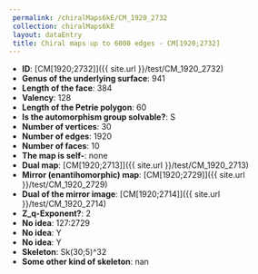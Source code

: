 ```yaml
--- 
 permalink: /chiralMaps6kE/CM_1920_2732 
 collection: chiralMaps6kE
 layout: dataEntry
 title: Chiral maps up to 6000 edges - CM[1920;2732]
---
```


- **ID**: [CM[1920;2732]]({{ site.url }}/test/CM_1920_2732)
- **Genus of the underlying surface**: 941
- **Length of the face**: 384
- **Valency**: 128
- **Length of the Petrie polygon**: 60
- **Is the automorphism group solvable?**: S
- **Number of vertices**: 30
- **Number of edges**: 1920
- **Number of faces**: 10
- **The map is self-**: none
- **Dual map**: [CM[1920;2713]]({{ site.url }}/test/CM_1920_2713)
- **Mirror (enantihomorphic) map**: [CM[1920;2729]]({{ site.url }}/test/CM_1920_2729)
- **Dual of the mirror image**: [CM[1920;2714]]({{ site.url }}/test/CM_1920_2714)
- **Z_q-Exponent?**: 2
- **No idea**:  127:2729
- **No idea**: Y
- **No idea**: Y
- **Skeleton**: Sk(30;5)^32
- **Some other kind of skeleton**: nan

